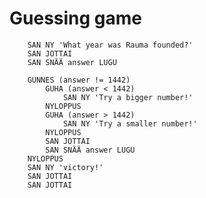 # Guessing game




        SAN NY 'What year was Rauma founded?'
        SAN JOTTAI
        SAN SNÄÄ answer LUGU

        GUNNES (answer != 1442)
            GUHA (answer < 1442) 
                SAN NY 'Try a bigger number!'
            NYLOPPUS
            GUHA (answer > 1442) 
                SAN NY 'Try a smaller number!'
            NYLOPPUS
            SAN JOTTAI
            SAN SNÄÄ answer LUGU
        NYLOPPUS
        SAN NY 'victory!'
        SAN JOTTAI
        SAN JOTTAI

